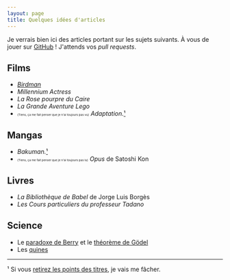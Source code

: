 ```yaml
---
layout: page
title: Quelques idées d'articles
---
```


Je verrais bien ici des articles portant sur les sujets suivants. À vous de jouer sur [GitHub](https://github.com/jilljenn/club-meta/) ! J'attends vos *pull requests*.

## Films

* [*Birdman*](/2015/03/02/birdman/)
* *Millennium Actress*
* *La Rose pourpre du Caire*
* *La Grande Aventure Lego*
* <small><small><small><small>(Tiens, ça me fait penser que je n'ai toujours pas vu)</small></small></small></small> *Adaptation.*[¹](#note1)

## Mangas

* *Bakuman.*[¹](#note1)
* <small><small><small><small>(Tiens, ça me fait penser que je n'ai toujours pas lu)</small></small></small></small> *Opus* de Satoshi Kon

## Livres

* *La Bibliothèque de Babel* de Jorge Luis Borgès
* *Les Cours particuliers du professeur Tadano*

## Science

* Le [paradoxe de Berry](http://fr.wikipedia.org/wiki/Paradoxe_de_Berry) et le [théorème de Gödel](http://www.yann-ollivier.org/goedel/goedel)
* Les [quines](http://fr.wikipedia.org/wiki/Quine_(informatique))

<hr />

<a id="note1">¹</a> Si vous [retirez les points des titres](/2015/03/02/art-decrire-les-titres/), je vais me fâcher.

